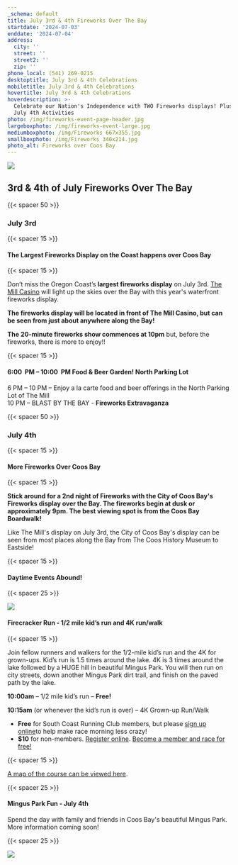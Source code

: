 ```yaml
---
_schema: default
title: July 3rd & 4th Fireworks Over The Bay
startdate: '2024-07-03'
enddate: '2024-07-04'
address:
  city: ''
  street: ''
  street2: ''
  zip: ''
phone_local: (541) 269-0215
desktoptitle: July 3rd & 4th Celebrations
mobiletitle: July 3rd & 4th Celebrations
hovertitle: July 3rd & 4th Celebrations
hoverdescription: >-
  Celebrate our Nation's Independence with TWO Fireworks displays! Plus other
  July 4th Activities
photo: /img/fireworks-event-page-header.jpg
largeboxphoto: /img/fireworks-event-large.jpg
mediumboxphoto: /img/Fireworks 667x355.jpg
smallboxphoto: /img/Fireworks 340x214.jpg
photo_alt: Fireworks over Coos Bay
---
```

![](/img/4th-of-july-fireworks-coos-bay-674x447.jpg)

## 3rd & 4th of July Fireworks Over The Bay

{{< spacer 50 >}}

### July 3rd

{{< spacer 15 >}}

#### The Largest Fireworks Display on the Coast happens over Coos Bay

{{< spacer 15 >}}

Don’t miss the Oregon Coast’s **largest fireworks display** on July 3rd. [The Mill Casino](https://www.themillcasino.com/) will light up the skies over the Bay with this year's waterfront fireworks display.

**The fireworks display will be located in front of The Mill Casino, but can be seen from just about anywhere along the Bay!**

**The 20-minute fireworks show commences at 10pm** but, before the fireworks, there is more to enjoy!!

{{< spacer 15 >}}

#### **6:00 &nbsp;PM – 10:00 &nbsp;PM Food & Beer Garden! North Parking Lot**

6 PM – 10 PM – Enjoy a la carte food and beer offerings in the North Parking Lot of The Mill<br>10 PM – BLAST BY THE BAY - **Fireworks Extravaganza**

{{< spacer 50 >}}

### July 4th

{{< spacer 15 >}}

#### More Fireworks Over Coos Bay

{{< spacer 15 >}}

**Stick around for a 2nd night of Fireworks with the City of Coos Bay's Fireworks display over the Bay. The fireworks begin at dusk or approximately 9pm. The best viewing spot is from the Coos Bay Boardwalk!**

Like The Mill's display on July 3rd, the City of Coos Bay's display can be seen from most places along the Bay from The Coos History Museum to Eastside!

{{< spacer 15 >}}

#### Daytime Events Abound!

{{< spacer 25 >}}

![](/img/firecracker-run.jpeg)

#### Firecracker Run - 1/2 mile kid’s run and 4K run/walk

{{< spacer 15 >}}

Join fellow runners and walkers for the 1/2-mile kid’s run and the 4K for grown-ups. Kid’s run is 1.5 times around the lake. 4K is 3 times around the lake followed by a HUGE hill in beautiful Mingus Park. You will then run on city streets, down another Mingus Park dirt trail, and finish on the paved path by the lake.

**10:00am** – 1/2 mile kid’s run – **Free!**

**10:15am** (or whenever the kid’s run is over) – 4K Grown-up Run/Walk

* **Free** for South Coast Running Club members, but please [sign up online](https://southcoastrunningclub.org/mayors-firecracker-run/)to help make race morning less crazy!
* **$10** for non-members. [Register online](https://runsignup.com/Race/OR/CoosBay/MayorsFirecrackerRunMingusPark). [Become a member and race for free!](https://southcoastrunningclub.org/membership/)

{{< spacer 15 >}}

[A map of the course can be viewed here](https://www.mapmyrun.com/routes/view/2565252721).

{{< spacer 25 >}}

#### **Mingus Park Fun - July 4th**

Spend the day with family and friends in Coos Bay's beautiful Mingus Park. More information coming soon!&nbsp;

{{< spacer 25 >}}

![](/img/06-08-18-fireworks-at-the-mill.jpg)
